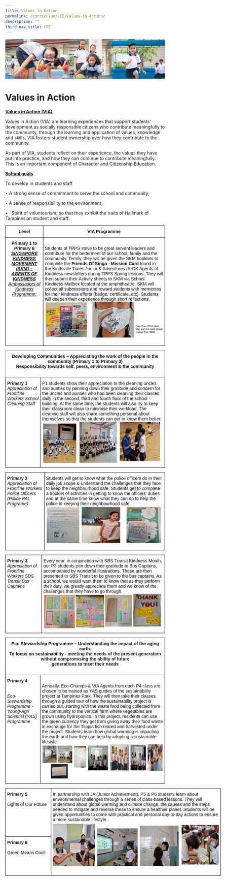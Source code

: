 ```yaml
---
title: Values in Action
permalink: /curriculum/CCE/Values-in-Action/
description: ""
third_nav_title: CCE
---
```

![](/images/Our%20Learning%20Experiences.jpg)

Values in Action
================

<u><b>Values in Action (VIA)</b></u>

Values in Action (VIA) are learning experiences that support students’ development as socially responsible citizens who contribute meaningfully to the community, through the learning and application of values, knowledge and skills. VIA fosters student ownership over how they contribute to the community. 

As part of VIA, students reflect on their experience, the values they have put into practice, and how they can continue to contribute meaningfully. This is an important component of Character and Citizenship Education.

<u><b>School goals</b></u>

To develop in students and staff

• A strong sense of commitment to serve the school and community;

• A sense of responsibility to the environment; 

•   Spirit of volunteerism; so that they exhibit the traits of Hallmark of Tampinesian student and staff.

<style type="text/css">
.tg  {border-collapse:collapse;border-spacing:0;}
.tg td{border-color:black;border-style:solid;border-width:1px;font-family:Arial, sans-serif;font-size:14px;
  overflow:hidden;padding:10px 5px;word-break:normal;}
.tg th{border-color:black;border-style:solid;border-width:1px;font-family:Arial, sans-serif;font-size:14px;
  font-weight:normal;overflow:hidden;padding:10px 5px;word-break:normal;}
.tg .tg-kf4z{color:#121212;font-weight:bold;text-align:center;vertical-align:top}
.tg .tg-21zi{color:#121212;text-align:center;vertical-align:top}
.tg .tg-kk00{color:#121212;text-align:left;vertical-align:top}
</style>
<table class="tg">
<thead>
  <tr>
    <th class="tg-kf4z">Level</th>
    <th class="tg-kf4z">VIA Programme</th>
  </tr>
</thead>
<tbody>
  <tr>
    <td class="tg-21zi"><span style="font-weight:bold">Primary 1 to Primary 6 </span><br><span style="font-weight:bold;font-style:italic;text-decoration:underline">SINGAPORE KINDNESS MOVEMENT (SKM) – AGENTS OF KINDNESS</span><br><span style="font-style:italic;text-decoration:underline">Ambassadors of Kindness Programme:</span><br> <br> <br> <br> <br> <br> <br> <br> <br> <br> </td>
    <td class="tg-kk00"><span style="font-weight:normal;color:#121212"> </span><br><span style="font-weight:normal;color:#121212">Students of TPPS strive to be great servant leaders and contribute for the betterment of our school, family and the community. Termly, they will be given the SKM booklets to complete the</span> <span style="font-weight:bold">Friends Of Singa - Mission Card</span> <span style="font-weight:normal;color:#121212">found in the Kindsville Times Junior &amp; Adventures /A-OK Agents of Kindness newsletters during TPPS Spring lessons. They will then submit their Activity sheets to SKM via School Kindness Mailbox located at the amphitheatre. SKM will collect all submissions and reward students with mementos for their kindness efforts (badge, certificate, etc). Students will deepen their experience through short reflections. <img src="/images/Capture1.png" style="width:100%"></span></td>
  </tr>
</tbody>
</table>


<style type="text/css">
.tg  {border-collapse:collapse;border-spacing:0;}
.tg td{border-color:black;border-style:solid;border-width:1px;font-family:Arial, sans-serif;font-size:14px;
  overflow:hidden;padding:10px 5px;word-break:normal;}
.tg th{border-color:black;border-style:solid;border-width:1px;font-family:Arial, sans-serif;font-size:14px;
  font-weight:normal;overflow:hidden;padding:10px 5px;word-break:normal;}
.tg .tg-xld2{border-color:inherit;color:#121212;font-weight:bold;text-align:center;vertical-align:top}
.tg .tg-kk00{color:#121212;text-align:left;vertical-align:top}
</style>
<table class="tg">
<thead>
  <tr>
    <th class="tg-xld2" colspan="2">Developing Communities – Appreciating the work of the people in the community (Primary 1 to Primary 3)<br>Responsibility towards self, peers, environment &amp; the community<br><br></th>
  </tr>
</thead>
<tbody>
  <tr>
    <td class="tg-kk00"><span style="font-weight:bold">Primary 1</span><br><span style="font-style:italic">Appreciation of Frontline Workers School Cleaning Staff</span><br> <br> </td>
    <td class="tg-kk00">P1 students show their appreciation to the cleaning uncles and aunties by penning down their gratitude and concern for the uncles and aunties who had been cleaning their classes daily in the second, third and fourth floor of the school building. At the same time, the students will also try to keep their classroom clean to minimise their workload. The cleaning staff will also share something personal about themselves so that the students can get to know them better. <img src="/images/Capture2.png" style="width:100%"></td>
  </tr>
</tbody>
</table>


<style type="text/css">
.tg  {border-collapse:collapse;border-spacing:0;}
.tg td{border-color:black;border-style:solid;border-width:1px;font-family:Arial, sans-serif;font-size:14px;
  overflow:hidden;padding:10px 5px;word-break:normal;}
.tg th{border-color:black;border-style:solid;border-width:1px;font-family:Arial, sans-serif;font-size:14px;
  font-weight:normal;overflow:hidden;padding:10px 5px;word-break:normal;}
.tg .tg-kk00{color:#121212;text-align:left;vertical-align:top}
</style>
<table class="tg">
<thead>
  <tr>
    <td class="tg-kk00"><span style="font-weight:bold">Primary 2</span><br><span style="font-style:italic">Appreciation of Frontline Workers Police Officers (Police PAL Programe)</span><br> <br> <br> <br> <br> <br> <br> <br> <br> </td>
    <td class="tg-kk00">Students will get to know what the police officers do in their daily job scope &amp; understand the challenges that they face to keep the neighbourhood safe. Students get to complete a booklet of activities in getting to know the officers’ duties and at the same time know what they can do to help the police in keeping their neighbourhood safe. <img src="/images/Capture3.png" style="width:100%"></td>
  </tr>
</thead>
</table>


<style type="text/css">
.tg  {border-collapse:collapse;border-spacing:0;}
.tg td{border-color:black;border-style:solid;border-width:1px;font-family:Arial, sans-serif;font-size:14px;
  overflow:hidden;padding:10px 5px;word-break:normal;}
.tg th{border-color:black;border-style:solid;border-width:1px;font-family:Arial, sans-serif;font-size:14px;
  font-weight:normal;overflow:hidden;padding:10px 5px;word-break:normal;}
.tg .tg-kk00{color:#121212;text-align:left;vertical-align:top}
</style>
<table class="tg">
<thead>
  <tr>
    <td class="tg-kk00"><span style="font-weight:bold">Primary 3</span><br><span style="font-style:italic">Appreciation of Frontline Workers SBS Transit Bus Captains</span></td>
    <td class="tg-kk00"><span style="font-weight:normal;color:#121212">Every year, in conjunction with SBS Transit Kindness Month, our P3 students pen down their gratitude to Bus Captains, accompanied by wonderful illustrations. These are then presented to SBS Transit to be given to the bus captains. As a school, we would want them to know that as they perform their duty, we greatly appreciate them and we know of the challenges that they have to go through. <img src="/images/Capture4.png" style="width:100%"></span></td>
  </tr>
</thead>
</table>



<style type="text/css">
.tg  {border-collapse:collapse;border-spacing:0;}
.tg td{border-color:black;border-style:solid;border-width:1px;font-family:Arial, sans-serif;font-size:14px;
  overflow:hidden;padding:10px 5px;word-break:normal;}
.tg th{border-color:black;border-style:solid;border-width:1px;font-family:Arial, sans-serif;font-size:14px;
  font-weight:normal;overflow:hidden;padding:10px 5px;word-break:normal;}
.tg .tg-kf4z{color:#121212;font-weight:bold;text-align:center;vertical-align:top}
.tg .tg-kk00{color:#121212;text-align:left;vertical-align:top}
</style>
<table class="tg">
<thead>
  <tr>
    <th class="tg-kf4z" colspan="2">Eco Stewardship Programme – Understanding the impact of the aging earth. <br>To focus on sustainability - <span style="color:#202124">meeting the needs of the present generation without compromising the ability of future</span> <br><span style="color:#202124">generations to meet their needs</span><br><br></th>
  </tr>
</thead>
<tbody>
  <tr>
    <td class="tg-kk00"><span style="font-weight:bold">Primary 4</span><br><br><br><span style="font-style:italic">Eco-Stewardship Programme -Young-Agri Scientist (YAS) Programme</span><br><br></td>
    <td class="tg-kk00"><br>Annually, Eco-Champs &amp; VIA Agents from each P4 class are chosen to be trained as YAS guides of the sustainability project at Tampines Park. They will then take their classes through a guided tour of how the sustainability project is carried out, starting with the waste food being collected from the community to the vertical farm where vegetables are grown using hydroponics. In this project, residents can use the green currency they get from giving away their food waste in exchange for the Tilapia fish reared and harvested under the project. Students learn how global warming is impacting the earth and how they can help by adopting a sustainable lifestyle. <img src="/images/Capture5.png" style="width:100%"></td>
  </tr>
</tbody>
</table>


<style type="text/css">
.tg  {border-collapse:collapse;border-spacing:0;}
.tg td{border-color:black;border-style:solid;border-width:1px;font-family:Arial, sans-serif;font-size:14px;
  overflow:hidden;padding:10px 5px;word-break:normal;}
.tg th{border-color:black;border-style:solid;border-width:1px;font-family:Arial, sans-serif;font-size:14px;
  font-weight:normal;overflow:hidden;padding:10px 5px;word-break:normal;}
.tg .tg-clkh{color:#121212;font-weight:bold;text-align:left;vertical-align:top}
.tg .tg-kk00{color:#121212;text-align:left;vertical-align:top}
</style>
<table class="tg" style="undefined;table-layout: fixed; width: 680px">
<colgroup>
<col style="width: 144px">
<col style="width: 536px">
</colgroup>
<thead>
  <tr>
    <td class="tg-clkh">Primary 5<br> <br><span style="font-weight:normal;color:#121212">Lights of Our Future</span><br> <br> </td>
    <td class="tg-kk00" rowspan="2"><span style="font-weight:normal;color:#121212">In partnership with JA (Junior Achievement), P5 &amp; P6 students learn about environmental challenges through a series of class-based lessons. They will understand about global warming and climate change, the causes and the steps needed to mitigate and reverse these to ensure a healthier planet. Students will be given opportunities to come with practical and personal day-to-day actions to ensure a more sustainable lifestyle. <img src="/images/Capture6.png" style="width:100%"></span><br> <br> </td>
  </tr>
  <tr>
    <td class="tg-clkh">Primary 6<br> <br><span style="font-weight:normal;color:#121212">Green Means Cool!</span><br></td>
  </tr>
</thead>
</table>


